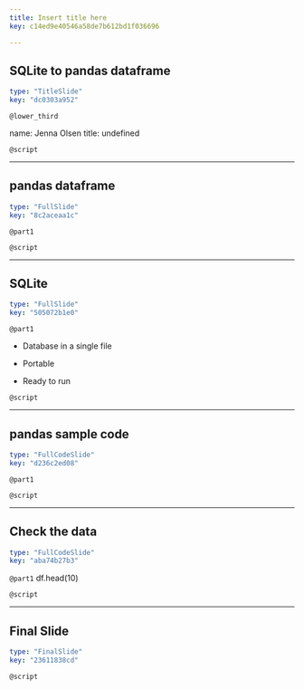 ```yaml
---
title: Insert title here
key: c14ed9e40546a58de7b612bd1f036696

---
```

## SQLite to pandas dataframe

```yaml
type: "TitleSlide"
key: "dc0303a952"
```

`@lower_third`

name: Jenna Olsen
title: undefined


`@script`



---
## pandas dataframe

```yaml
type: "FullSlide"
key: "8c2aceaa1c"
```

`@part1`



`@script`



---
## SQLite

```yaml
type: "FullSlide"
key: "505072b1e0"
```

`@part1`
- Database in a single file

- Portable

- Ready to run


`@script`



---
## pandas sample code

```yaml
type: "FullCodeSlide"
key: "d236c2ed08"
```

`@part1`



`@script`



---
## Check the data

```yaml
type: "FullCodeSlide"
key: "aba74b27b3"
```

`@part1`
df.head(10)


`@script`



---
## Final Slide

```yaml
type: "FinalSlide"
key: "23611838cd"
```

`@script`



